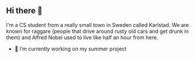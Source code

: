 ## Hi there 👋

I'm a CS student from a really small town in Sweden called Karlstad. We are known for raggare (people that drive around rusty old cars and get drunk in them) and Alfred Nobel used to live like half an hour from here. 

- 🔭 I’m currently working on my summer project

